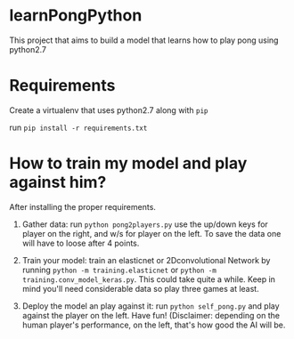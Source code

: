# learnPongPython
This project that aims to build a model that learns how to play pong using python2.7

# Requirements
Create a virtualenv that uses python2.7 along with `pip`

run `pip install -r requirements.txt`

# How to train my model and play against him?
After installing the proper requirements.
1. Gather data: run `python pong2players.py` use the up/down keys for player
on the right, and w/s for player on the left. To save the data one will have to
loose after 4 points.

2. Train your model: train an elasticnet or 2Dconvolutional Network by running
`python -m training.elasticnet` or `python -m training.conv_model_keras.py`. This
could take quite a while. Keep in mind you'll need considerable data so play
three games at least.

3. Deploy the model an play against it: run `python self_pong.py` and play 
against the player on the left. Have fun! (Disclaimer: depending on the human 
player's performance, on the left, that's how good the AI will be.

